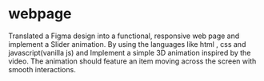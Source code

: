 # webpage
 Translated a Figma design into a functional,  responsive web page and implement a Slider animation.  By using the languages like html , css and javascript(vanilla js) and  Implement a simple 3D animation inspired by the video. The animation should  feature an item moving across the screen with smooth interactions.
